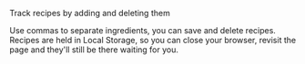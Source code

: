 Track recipes by adding and deleting them

Use commas to separate ingredients, you can save and delete recipes. Recipes are held in Local Storage, so you can close your browser, revisit the page and they'll still be there waiting for you.
